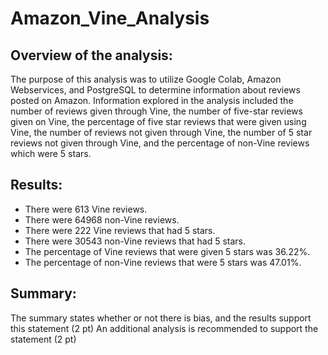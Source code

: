 # Amazon_Vine_Analysis


## Overview of the analysis:

The purpose of this analysis was to utilize Google Colab, Amazon Webservices, and PostgreSQL to determine information about reviews posted on Amazon. Information explored in the analysis included the number of reviews given through Vine, the number of five-star reviews given on Vine, the percentage of five star reviews that were given using Vine, the number of reviews not given through Vine, the number of 5 star reviews not given through Vine, and the percentage of non-Vine reviews which were 5 stars. 

## Results:

* There were 613 Vine reviews.
* There were 64968 non-Vine reviews.
* There were 222 Vine reviews that had 5 stars.
* There were 30543 non-Vine reviews that had 5 stars.
* The percentage of Vine reviews that were given 5 stars was 36.22%.
* The percentage of non-Vine reviews that were 5 stars was 47.01%.

## Summary:

The summary states whether or not there is bias, and the results support this statement (2 pt)
An additional analysis is recommended to support the statement (2 pt)
